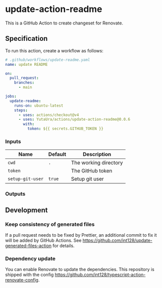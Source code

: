 # update-action-readme

This is a GitHub Action to create changeset for Renovate.

## Specification

To run this action, create a workflow as follows:

```yaml
# .github/workflows/update-readme.yaml
name: update README

on:
  pull_request:
    branches:
      - main

jobs:
  update-readme:
    runs-on: ubuntu-latest
    steps:
      - uses: actions/checkout@v4
      - uses: YutaUra/actions/update-action-readme@0.0.6
        with:
          token: ${{ secrets.GITHUB_TOKEN }}

```

### Inputs

| Name             | Default | Description           |
| ---------------- | ------- | --------------------- |
| `cwd`            | `.`     | The working directory |
| `token`          |         | The GitHub token      |
| `setup-git-user` | `true`  | Setup git user        |

### Outputs

## Development

### Keep consistency of generated files

If a pull request needs to be fixed by Prettier, an additional commit to fix it will be added by GitHub Actions.
See https://github.com/int128/update-generated-files-action for details.

### Dependency update

You can enable Renovate to update the dependencies.
This repository is shipped with the config https://github.com/int128/typescript-action-renovate-config.
